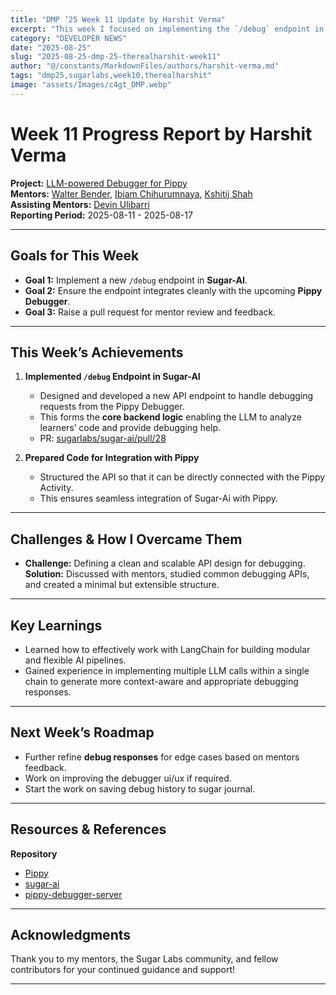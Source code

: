 ```yaml
---
title: "DMP ’25 Week 11 Update by Harshit Verma"
excerpt: "This week I focused on implementing the `/debug` endpoint in Sugar-AI, which will serve as the backbone for the Pippy Debugger."
category: "DEVELOPER NEWS"
date: "2025-08-25"
slug: "2025-08-25-dmp-25-therealharshit-week11"
author: "@/constants/MarkdownFiles/authors/harshit-verma.md"
tags: "dmp25,sugarlabs,week10,therealharshit"
image: "assets/Images/c4gt_DMP.webp"
---
```


<!-- markdownlint-disable -->

# Week 11 Progress Report by Harshit Verma

**Project:** [LLM-powered Debugger for Pippy](https://github.com/sugarlabs/Pippy/issues/95)  
**Mentors:** [Walter Bender](https://github.com/walterbender), [Ibiam Chihurumnaya](https://github.com/chimosky), [Kshitij Shah](https://github.com/kshitijdshah99)  
**Assisting Mentors:** [Devin Ulibarri](https://github.com/pikurasa)  
**Reporting Period:** 2025-08-11 - 2025-08-17   

---

## Goals for This Week

- **Goal 1:** Implement a new `/debug` endpoint in **Sugar-AI**.  
- **Goal 2:** Ensure the endpoint integrates cleanly with the upcoming **Pippy Debugger**.  
- **Goal 3:** Raise a pull request for mentor review and feedback.  

---

## This Week’s Achievements

1. **Implemented `/debug` Endpoint in Sugar-AI**  
   - Designed and developed a new API endpoint to handle debugging requests from the Pippy Debugger.  
   - This forms the **core backend logic** enabling the LLM to analyze learners’ code and provide debugging help.  
   - PR: [sugarlabs/sugar-ai/pull/28](https://github.com/sugarlabs/sugar-ai/pull/28)  

2. **Prepared Code for Integration with Pippy**  
   - Structured the API so that it can be directly connected with the Pippy Activity.  
   - This ensures seamless integration of Sugar-Ai with Pippy.  

---

## Challenges & How I Overcame Them

- **Challenge:** Defining a clean and scalable API design for debugging.  
  **Solution:** Discussed with mentors, studied common debugging APIs, and created a minimal but extensible structure.  

---

## Key Learnings

- Learned how to effectively work with LangChain for building modular and flexible AI pipelines.  
- Gained experience in implementing multiple LLM calls within a single chain to generate more context-aware and appropriate debugging responses.

---

## Next Week’s Roadmap

- Further refine **debug responses** for edge cases based on mentors feedback.  
- Work on improving the debugger ui/ux if required.  
- Start the work on saving debug history to sugar journal.  

---

## Resources & References

**Repository**
- [Pippy](https://github.com/therealharshit/Pippy/tree/DMP2025/Pippy-Debugger)
- [sugar-ai](https://github.com/sugarlabs/sugar-ai)
- [pippy-debugger-server](https://github.com/therealharshit/pippy-debugger-server)

---

## Acknowledgments

Thank you to my mentors, the Sugar Labs community, and fellow contributors for your continued guidance and support!

---
